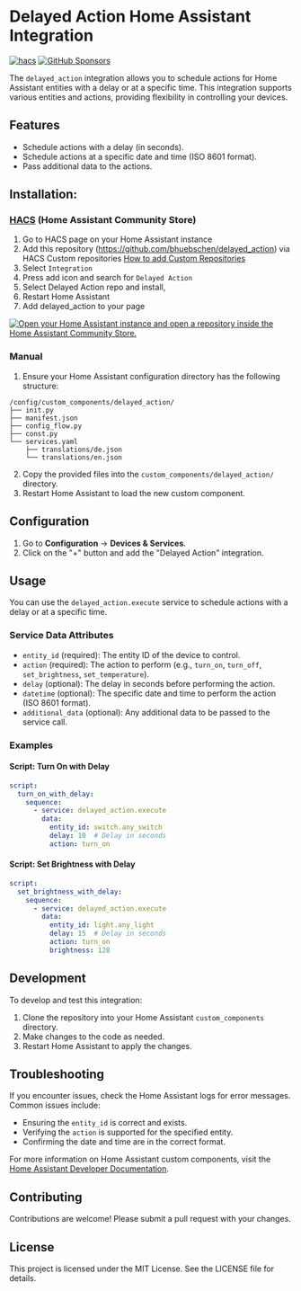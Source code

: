 # Delayed Action Home Assistant Integration

[![hacs][hacs-image]][hacs-url]
[![GitHub Sponsors][gh-sponsors-image]][gh-sponsors-url]

The `delayed_action` integration allows you to schedule actions for Home Assistant entities with a delay or at a specific time. This integration supports various entities and actions, providing flexibility in controlling your devices.

## Features

- Schedule actions with a delay (in seconds).
- Schedule actions at a specific date and time (ISO 8601 format).
- Pass additional data to the actions.

## Installation:

### [HACS](hacs) (Home Assistant Community Store)

1. Go to HACS page on your Home Assistant instance
1. Add this repository (https://github.com/bhuebschen/delayed_action) via HACS Custom repositories [How to add Custom Repositories](https://hacs.xyz/docs/faq/custom_repositories/)
1. Select `Integration`
1. Press add icon and search for `Delayed Action`
1. Select Delayed Action repo and install,
1. Restart Home Assistant
1. Add delayed_action to your page

[![Open your Home Assistant instance and open a repository inside the Home Assistant Community Store.](https://my.home-assistant.io/badges/hacs_repository.svg)](https://my.home-assistant.io/redirect/hacs_repository/?owner=bhuebschen&repository=delayed_action&category=integration)

### Manual

1. Ensure your Home Assistant configuration directory has the following structure:

```
/config/custom_components/delayed_action/
├── init.py
├── manifest.json
├── config_flow.py
├── const.py
└── services.yaml
    ├── translations/de.json
    └── translations/en.json
```

2. Copy the provided files into the `custom_components/delayed_action/` directory.
3. Restart Home Assistant to load the new custom component.

## Configuration

1. Go to **Configuration** -> **Devices & Services**.
1. Click on the "+" button and add the "Delayed Action" integration.

## Usage

You can use the `delayed_action.execute` service to schedule actions with a delay or at a specific time.

### Service Data Attributes

- `entity_id` (required): The entity ID of the device to control.
- `action` (required): The action to perform (e.g., `turn_on`, `turn_off`, `set_brightness`, `set_temperature`).
- `delay` (optional): The delay in seconds before performing the action.
- `datetime` (optional): The specific date and time to perform the action (ISO 8601 format).
- `additional_data` (optional): Any additional data to be passed to the service call.

### Examples

#### Script: Turn On with Delay

```yaml
script:
  turn_on_with_delay:
    sequence:
      - service: delayed_action.execute
        data:
          entity_id: switch.any_switch
          delay: 10  # Delay in seconds
          action: turn_on
```

#### Script: Set Brightness with Delay

```yaml
script:
  set_brightness_with_delay:
    sequence:
      - service: delayed_action.execute
        data:
          entity_id: light.any_light
          delay: 15  # Delay in seconds
          action: turn_on
          brightness: 128
```

## Development

To develop and test this integration:

1. Clone the repository into your Home Assistant `custom_components` directory.
2. Make changes to the code as needed.
3. Restart Home Assistant to apply the changes.

## Troubleshooting

If you encounter issues, check the Home Assistant logs for error messages. Common issues include:

- Ensuring the `entity_id` is correct and exists.
- Verifying the `action` is supported for the specified entity.
- Confirming the date and time are in the correct format.

For more information on Home Assistant custom components, visit the [Home Assistant Developer Documentation](https://developers.home-assistant.io/docs/creating_integration_file_structure).

## Contributing

Contributions are welcome! Please submit a pull request with your changes.

## License

This project is licensed under the MIT License. See the LICENSE file for details.

<!-- Badges -->

[hacs-url]: https://github.com/hacs/integration
[hacs-image]: https://img.shields.io/badge/hacs-custom-orange.svg?style=flat-square
[gh-sponsors-url]: https://github.com/sponsors/bhuebschen
[gh-sponsors-image]: https://img.shields.io/github/sponsors/bhuebschen?style=flat-square

<!-- References -->

[home-assistant]: https://www.home-assistant.io/
[hacs]: https://hacs.xyz
[latest-release]: https://github.com/bhuebschen/delayed_action/releases/latest
[ha-scripts]: https://www.home-assistant.io/docs/scripts/
[edit-readme]: https://github.com/bhuebschen/delayed_action/edit/master/README.md
